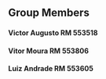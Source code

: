 
## Group Members
#### Victor Augusto   RM 553518
#### Vitor Moura      RM 553806
#### Luiz Andrade     RM 553605 
